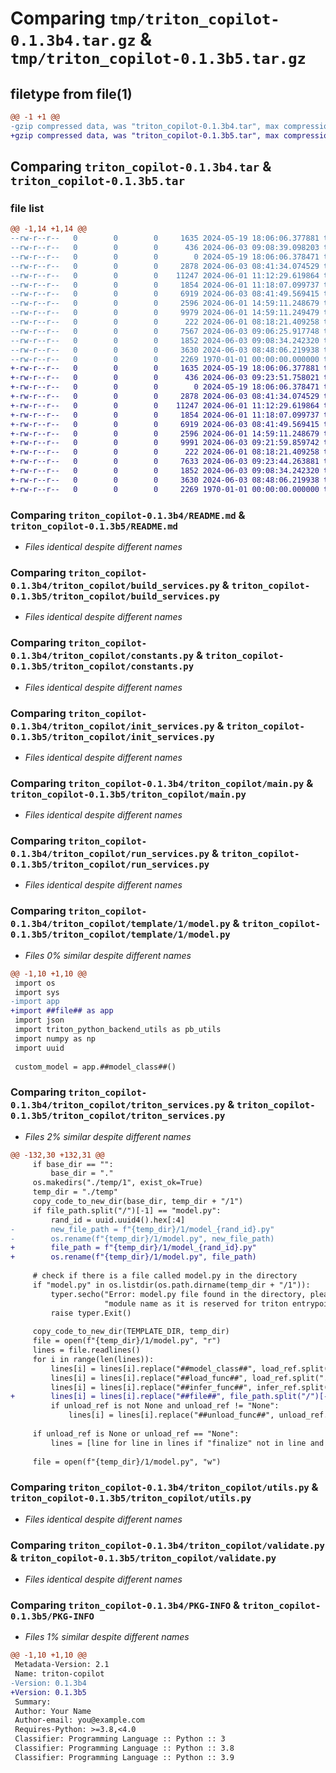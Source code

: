 # Comparing `tmp/triton_copilot-0.1.3b4.tar.gz` & `tmp/triton_copilot-0.1.3b5.tar.gz`

## filetype from file(1)

```diff
@@ -1 +1 @@
-gzip compressed data, was "triton_copilot-0.1.3b4.tar", max compression
+gzip compressed data, was "triton_copilot-0.1.3b5.tar", max compression
```

## Comparing `triton_copilot-0.1.3b4.tar` & `triton_copilot-0.1.3b5.tar`

### file list

```diff
@@ -1,14 +1,14 @@
--rw-r--r--   0        0        0     1635 2024-05-19 18:06:06.377881 triton_copilot-0.1.3b4/README.md
--rw-r--r--   0        0        0      436 2024-06-03 09:08:39.098203 triton_copilot-0.1.3b4/pyproject.toml
--rw-r--r--   0        0        0        0 2024-05-19 18:06:06.378471 triton_copilot-0.1.3b4/triton_copilot/__init__.py
--rw-r--r--   0        0        0     2878 2024-06-03 08:41:34.074529 triton_copilot-0.1.3b4/triton_copilot/build_services.py
--rw-r--r--   0        0        0    11247 2024-06-01 11:12:29.619864 triton_copilot-0.1.3b4/triton_copilot/constants.py
--rw-r--r--   0        0        0     1854 2024-06-01 11:18:07.099737 triton_copilot-0.1.3b4/triton_copilot/init_services.py
--rw-r--r--   0        0        0     6919 2024-06-03 08:41:49.569415 triton_copilot-0.1.3b4/triton_copilot/main.py
--rw-r--r--   0        0        0     2596 2024-06-01 14:59:11.248679 triton_copilot-0.1.3b4/triton_copilot/run_services.py
--rw-r--r--   0        0        0     9979 2024-06-01 14:59:11.249479 triton_copilot-0.1.3b4/triton_copilot/template/1/model.py
--rw-r--r--   0        0        0      222 2024-06-01 08:18:21.409258 triton_copilot-0.1.3b4/triton_copilot/template/Dockerfile
--rw-r--r--   0        0        0     7567 2024-06-03 09:06:25.917748 triton_copilot-0.1.3b4/triton_copilot/triton_services.py
--rw-r--r--   0        0        0     1852 2024-06-03 09:08:34.242320 triton_copilot-0.1.3b4/triton_copilot/utils.py
--rw-r--r--   0        0        0     3630 2024-06-03 08:48:06.219938 triton_copilot-0.1.3b4/triton_copilot/validate.py
--rw-r--r--   0        0        0     2269 1970-01-01 00:00:00.000000 triton_copilot-0.1.3b4/PKG-INFO
+-rw-r--r--   0        0        0     1635 2024-05-19 18:06:06.377881 triton_copilot-0.1.3b5/README.md
+-rw-r--r--   0        0        0      436 2024-06-03 09:23:51.758021 triton_copilot-0.1.3b5/pyproject.toml
+-rw-r--r--   0        0        0        0 2024-05-19 18:06:06.378471 triton_copilot-0.1.3b5/triton_copilot/__init__.py
+-rw-r--r--   0        0        0     2878 2024-06-03 08:41:34.074529 triton_copilot-0.1.3b5/triton_copilot/build_services.py
+-rw-r--r--   0        0        0    11247 2024-06-01 11:12:29.619864 triton_copilot-0.1.3b5/triton_copilot/constants.py
+-rw-r--r--   0        0        0     1854 2024-06-01 11:18:07.099737 triton_copilot-0.1.3b5/triton_copilot/init_services.py
+-rw-r--r--   0        0        0     6919 2024-06-03 08:41:49.569415 triton_copilot-0.1.3b5/triton_copilot/main.py
+-rw-r--r--   0        0        0     2596 2024-06-01 14:59:11.248679 triton_copilot-0.1.3b5/triton_copilot/run_services.py
+-rw-r--r--   0        0        0     9991 2024-06-03 09:21:59.859742 triton_copilot-0.1.3b5/triton_copilot/template/1/model.py
+-rw-r--r--   0        0        0      222 2024-06-01 08:18:21.409258 triton_copilot-0.1.3b5/triton_copilot/template/Dockerfile
+-rw-r--r--   0        0        0     7633 2024-06-03 09:23:44.263881 triton_copilot-0.1.3b5/triton_copilot/triton_services.py
+-rw-r--r--   0        0        0     1852 2024-06-03 09:08:34.242320 triton_copilot-0.1.3b5/triton_copilot/utils.py
+-rw-r--r--   0        0        0     3630 2024-06-03 08:48:06.219938 triton_copilot-0.1.3b5/triton_copilot/validate.py
+-rw-r--r--   0        0        0     2269 1970-01-01 00:00:00.000000 triton_copilot-0.1.3b5/PKG-INFO
```

### Comparing `triton_copilot-0.1.3b4/README.md` & `triton_copilot-0.1.3b5/README.md`

 * *Files identical despite different names*

### Comparing `triton_copilot-0.1.3b4/triton_copilot/build_services.py` & `triton_copilot-0.1.3b5/triton_copilot/build_services.py`

 * *Files identical despite different names*

### Comparing `triton_copilot-0.1.3b4/triton_copilot/constants.py` & `triton_copilot-0.1.3b5/triton_copilot/constants.py`

 * *Files identical despite different names*

### Comparing `triton_copilot-0.1.3b4/triton_copilot/init_services.py` & `triton_copilot-0.1.3b5/triton_copilot/init_services.py`

 * *Files identical despite different names*

### Comparing `triton_copilot-0.1.3b4/triton_copilot/main.py` & `triton_copilot-0.1.3b5/triton_copilot/main.py`

 * *Files identical despite different names*

### Comparing `triton_copilot-0.1.3b4/triton_copilot/run_services.py` & `triton_copilot-0.1.3b5/triton_copilot/run_services.py`

 * *Files identical despite different names*

### Comparing `triton_copilot-0.1.3b4/triton_copilot/template/1/model.py` & `triton_copilot-0.1.3b5/triton_copilot/template/1/model.py`

 * *Files 0% similar despite different names*

```diff
@@ -1,10 +1,10 @@
 import os
 import sys
-import app
+import ##file## as app
 import json
 import triton_python_backend_utils as pb_utils
 import numpy as np
 import uuid
 
 custom_model = app.##model_class##()
```

### Comparing `triton_copilot-0.1.3b4/triton_copilot/triton_services.py` & `triton_copilot-0.1.3b5/triton_copilot/triton_services.py`

 * *Files 2% similar despite different names*

```diff
@@ -132,30 +132,31 @@
     if base_dir == "":
         base_dir = "."
     os.makedirs("./temp/1", exist_ok=True)
     temp_dir = "./temp"
     copy_code_to_new_dir(base_dir, temp_dir + "/1")
     if file_path.split("/")[-1] == "model.py":
         rand_id = uuid.uuid4().hex[:4]
-        new_file_path = f"{temp_dir}/1/model_{rand_id}.py"
-        os.rename(f"{temp_dir}/1/model.py", new_file_path)
+        file_path = f"{temp_dir}/1/model_{rand_id}.py"
+        os.rename(f"{temp_dir}/1/model.py", file_path)
 
     # check if there is a file called model.py in the directory
     if "model.py" in os.listdir(os.path.dirname(temp_dir + "/1")):
         typer.secho("Error: model.py file found in the directory, please do not use `model.py` as "
                     "module name as it is reserved for triton entrypoint ", fg=typer.colors.BRIGHT_RED)
         raise typer.Exit()
 
     copy_code_to_new_dir(TEMPLATE_DIR, temp_dir)
     file = open(f"{temp_dir}/1/model.py", "r")
     lines = file.readlines()
     for i in range(len(lines)):
         lines[i] = lines[i].replace("##model_class##", load_ref.split(".")[0])
         lines[i] = lines[i].replace("##load_func##", load_ref.split(".")[1])
         lines[i] = lines[i].replace("##infer_func##", infer_ref.split(".")[1])
+        lines[i] = lines[i].replace("##file##", file_path.split("/")[-1])
         if unload_ref is not None and unload_ref != "None":
             lines[i] = lines[i].replace("##unload_func##", unload_ref.split(".")[1])
 
     if unload_ref is None or unload_ref == "None":
         lines = [line for line in lines if "finalize" not in line and "unload" not in line]
 
     file = open(f"{temp_dir}/1/model.py", "w")
```

### Comparing `triton_copilot-0.1.3b4/triton_copilot/utils.py` & `triton_copilot-0.1.3b5/triton_copilot/utils.py`

 * *Files identical despite different names*

### Comparing `triton_copilot-0.1.3b4/triton_copilot/validate.py` & `triton_copilot-0.1.3b5/triton_copilot/validate.py`

 * *Files identical despite different names*

### Comparing `triton_copilot-0.1.3b4/PKG-INFO` & `triton_copilot-0.1.3b5/PKG-INFO`

 * *Files 1% similar despite different names*

```diff
@@ -1,10 +1,10 @@
 Metadata-Version: 2.1
 Name: triton-copilot
-Version: 0.1.3b4
+Version: 0.1.3b5
 Summary: 
 Author: Your Name
 Author-email: you@example.com
 Requires-Python: >=3.8,<4.0
 Classifier: Programming Language :: Python :: 3
 Classifier: Programming Language :: Python :: 3.8
 Classifier: Programming Language :: Python :: 3.9
```

